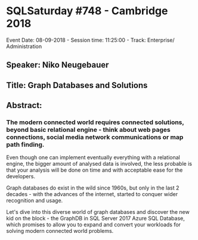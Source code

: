 # SQLSaturday #748 - Cambridge 2018
Event Date: 08-09-2018 - Session time: 11:25:00 - Track: Enterprise/ Administration
## Speaker: Niko Neugebauer
## Title: Graph Databases and Solutions
## Abstract:
### The modern connected world requires connected solutions, beyond basic relational engine - think about web pages connections, social media network communications or map path finding. 
Even though one can implement eventually everything with a relational engine, the bigger amount of analysed data is involved, the less probable is that your analysis will be done on time and with acceptable ease for the developers.

Graph databases do exist in the wild since 1960s, but only in the last 2 decades - with the advances of the internet, started to conquer wider recognition and usage.

Let's dive into this diverse world of graph databases and discover the new kid on the block - the GraphDB in SQL Server 2017  Azure SQL Database, which promises to allow you to expand and convert your workloads for solving modern connected world problems.
